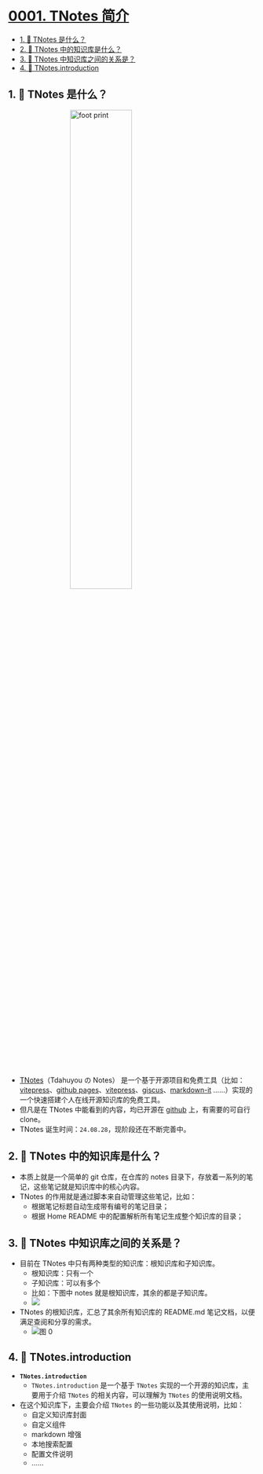 # [0001. TNotes 简介](https://github.com/Tdahuyou/TNotes.introduction/tree/main/notes/0001.%20TNotes%20%E7%AE%80%E4%BB%8B)

<!-- region:toc -->

- [1. 🤔 TNotes 是什么？](#1--tnotes-是什么)
- [2. 🤔 TNotes 中的知识库是什么？](#2--tnotes-中的知识库是什么)
- [3. 🤔 TNotes 中知识库之间的关系是？](#3--tnotes-中知识库之间的关系是)
- [4. 📒 TNotes.introduction](#4--tnotesintroduction)

<!-- endregion:toc -->

## 1. 🤔 TNotes 是什么？

<a href="https://tdahuyou.github.io/notes" target="_blank">
  <img src="https://tdahuyou.github.io/TNotes.introduction/logo.png" alt="foot print" title="TNotes logo" style="display: block; margin: auto; width: 50%;" />
</a>

- [TNotes](https://tdahuyou.github.io/notes)（Tdahuyou の Notes） 是一个基于开源项目和免费工具（比如：[vitepress](https://github.com/vuejs/vitepress)、[github pages](https://pages.github.com/)、[vitepress](https://vitepress.dev/)、[giscus](https://giscus.app/zh-CN)、[markdown-it](https://github.com/markdown-it/markdown-it) ……）实现的一个快速搭建个人在线开源知识库的免费工具。
- 但凡是在 TNotes 中能看到的内容，均已开源在 [github](https://github.com/Tdahuyou) 上，有需要的可自行 clone。
- TNotes 诞生时间：`24.08.28`，现阶段还在不断完善中。

## 2. 🤔 TNotes 中的知识库是什么？

- 本质上就是一个简单的 git 仓库，在仓库的 notes 目录下，存放着一系列的笔记，这些笔记就是知识库中的核心内容。
- TNotes 的作用就是通过脚本来自动管理这些笔记，比如：
  - 根据笔记标题自动生成带有编号的笔记目录；
  - 根据 Home README 中的配置解析所有笔记生成整个知识库的目录；

## 3. 🤔 TNotes 中知识库之间的关系是？

- 目前在 TNotes 中只有两种类型的知识库：根知识库和子知识库。
  - 根知识库：只有一个
  - 子知识库：可以有多个
  - 比如：下图中 notes 就是根知识库，其余的都是子知识库。
  - ![](https://cdn.jsdelivr.net/gh/tnotesjs/imgs@main/2025-06-02-12-11-09.png)
- TNotes 的根知识库，汇总了其余所有知识库的 README.md 笔记文档，以便满足查阅和分享的需求。
  - ![图 0](https://cdn.jsdelivr.net/gh/tnotesjs/imgs@main/2025-05-29-00-20-43.png)

## 4. 📒 TNotes.introduction

- **`TNotes.introduction`**
  - `TNotes.introduction` 是一个基于 `TNotes` 实现的一个开源的知识库，主要用于介绍 `TNotes` 的相关内容，可以理解为 `TNotes` 的使用说明文档。
- 在这个知识库下，主要会介绍 `TNotes` 的一些功能以及其使用说明，比如：
  - 自定义知识库封面
  - 自定义组件
  - markdown 增强
  - 本地搜索配置
  - 配置文件说明
  - ……
